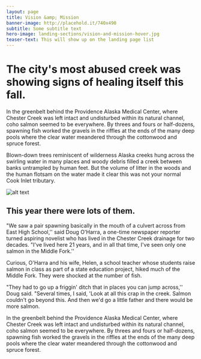 ```yaml
---
layout: page 
title: Vision &amp; Mission
banner-image: http://placehold.it/740x490
subtitle: Some subtitle text
hero-image: landing-sections/vision-and-mission-hover.jpg
teaser-text: This will show up on the landing page list
---
```


# The city's most abused creek was showing signs of healing itself this fall.

In the greenbelt behind the Providence Alaska Medical Center, where Chester Creek was left
intact and undisturbed within its natural channel, coho salmon seemed to be everywhere. By
threes and fours or half-dozens, spawning fish worked the gravels in the riffles at the ends of
the many deep pools where the clear water meandered through the cottonwood and spruce forest.

Blown-down trees reminiscent of wilderness Alaska creeks hung across the swirling water in many
places and woody debris filled a creek between banks untrampled by human feet. But the volume of
litter in the woods and the human flotsam on the water made it clear this was not your normal
Cook Inlet tributary.

![alt text](http://placehold.it/740x490)

## This year there were lots of them.

"We saw a pair spawning basically in the mouth of a culvert across from East High School,'' said
Doug O'Harra, a one-time newspaper reporter turned aspiring novelist who has lived in the Chester
Creek drainage for two decades. "I've lived here 21 years, and in all that time, I've seen only
one salmon in the Middle Fork.''

Curious, O'Harra and his wife, Helen, a school teacher whose students raise salmon in class as
part of a state education project, hiked much of the Middle Fork. They were shocked at the
number of fish.

"They had to go up a friggin' ditch that in places you can jump across,'' Doug said. "Several
times, I said, 'Look at all this crap in the creek. Salmon couldn't go beyond this. And then
we'd go a little father and there would be more salmon.

In the greenbelt behind the Providence Alaska Medical Center, where Chester Creek was left
intact and undisturbed within its natural channel, coho salmon seemed to be everywhere. By
threes and fours or half-dozens, spawning fish worked the gravels in the riffles at the ends of
the many deep pools where the clear water meandered through the cottonwood and spruce forest.
